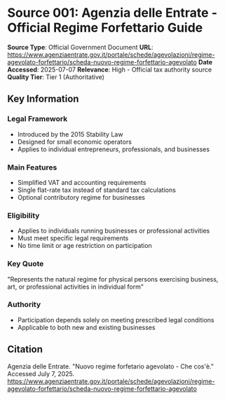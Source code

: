 # Source 001: Agenzia delle Entrate - Official Regime Forfettario Guide

**Source Type**: Official Government Document
**URL**: https://www.agenziaentrate.gov.it/portale/schede/agevolazioni/regime-agevolato-forfettario/scheda-nuovo-regime-forfettario-agevolato
**Date Accessed**: 2025-07-07
**Relevance**: High - Official tax authority source
**Quality Tier**: Tier 1 (Authoritative)

## Key Information

### Legal Framework
- Introduced by the 2015 Stability Law
- Designed for small economic operators
- Applies to individual entrepreneurs, professionals, and businesses

### Main Features
- Simplified VAT and accounting requirements
- Single flat-rate tax instead of standard tax calculations
- Optional contributory regime for businesses

### Eligibility
- Applies to individuals running businesses or professional activities
- Must meet specific legal requirements
- No time limit or age restriction on participation

### Key Quote
"Represents the natural regime for physical persons exercising business, art, or professional activities in individual form"

### Authority
- Participation depends solely on meeting prescribed legal conditions
- Applicable to both new and existing businesses

## Citation
Agenzia delle Entrate. "Nuovo regime forfetario agevolato - Che cos'è." Accessed July 7, 2025. https://www.agenziaentrate.gov.it/portale/schede/agevolazioni/regime-agevolato-forfettario/scheda-nuovo-regime-forfettario-agevolato